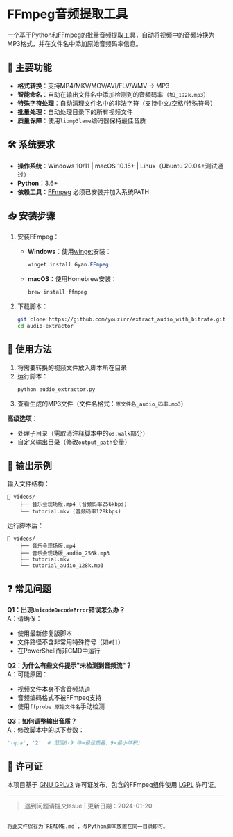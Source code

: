 
# FFmpeg音频提取工具

一个基于Python和FFmpeg的批量音频提取工具，自动将视频中的音频转换为MP3格式，并在文件名中添加原始音频码率信息。

## 🚀 主要功能

- **格式转换**：支持MP4/MKV/MOV/AVI/FLV/WMV → MP3
- **智能命名**：自动在输出文件名中添加检测到的音频码率（如`_192k.mp3`）
- **特殊字符处理**：自动清理文件名中的非法字符（支持中文/空格/特殊符号）
- **批量处理**：自动处理目录下的所有视频文件
- **质量保障**：使用`libmp3lame`编码器保持最佳音质

## 🛠️ 系统要求

- **操作系统**：Windows 10/11 | macOS 10.15+ | Linux（Ubuntu 20.04+测试通过）
- **Python**：3.6+
- **依赖工具**：[FFmpeg](https://ffmpeg.org/) 必须已安装并加入系统PATH

## 📥 安装步骤

1. 安装FFmpeg：
   - **Windows**：使用[winget](https://learn.microsoft.com/en-us/windows/package-manager/winget/)安装：
     ```powershell
     winget install Gyan.FFmpeg
     ```
   - **macOS**：使用Homebrew安装：
     ```bash
     brew install ffmpeg
     ```

2. 下载脚本：
   ```bash
   git clone https://github.com/youzirr/extract_audio_with_bitrate.git
   cd audio-extractor
   ```

## 🎯 使用方法

1. 将需要转换的视频文件放入脚本所在目录
2. 运行脚本：
   ```bash
   python audio_extractor.py
   ```
3. 查看生成的MP3文件（文件名格式：`原文件名_audio_码率.mp3`）

**高级选项**：
- 处理子目录（需取消注释脚本中的`os.walk`部分）
- 自定义输出目录（修改`output_path`变量）

## 📝 输出示例

输入文件结构：
```
📁 videos/
    ├── 音乐会现场版.mp4 (音频码率256kbps)
    └── tutorial.mkv (音频码率128kbps)
```

运行脚本后：
```
📁 videos/
    ├── 音乐会现场版.mp4
    ├── 音乐会现场版_audio_256k.mp3
    ├── tutorial.mkv
    └── tutorial_audio_128k.mp3
```

## ❓ 常见问题

**Q1：出现`UnicodeDecodeError`错误怎么办？**  
A：请确保：
- 使用最新修复版脚本
- 文件路径不含非常用特殊符号（如`#[]`）
- 在PowerShell而非CMD中运行

**Q2：为什么有些文件提示"未检测到音频流"？**  
A：可能原因：
- 视频文件本身不含音频轨道
- 音频编码格式不被FFmpeg支持
- 使用`ffprobe 原始文件名`手动检测

**Q3：如何调整输出音质？**  
A：修改脚本中的以下参数：
```python
'-q:a', '2'  # 范围0-9（0=最佳质量，9=最小体积）
```

## 📜 许可证

本项目基于 [GNU GPLv3](LICENSE) 许可证发布，包含的FFmpeg组件使用 [LGPL](https://www.gnu.org/licenses/lgpl-3.0.html) 许可证。

---

> 遇到问题请提交Issue | 更新日期：2024-01-20
``` 

将此文件保存为`README.md`，与Python脚本放置在同一目录即可。
